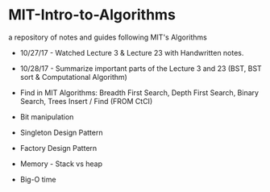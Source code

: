# MIT-Intro-to-Algorithms
a repository of notes and guides following MIT's Algorithms
- 10/27/17 - Watched Lecture 3 & Lecture 23 with Handwritten notes.
- 10/28/17 - Summarize important parts of the Lecture 3 and 23 (BST, BST sort & Computational Algorithm)

- Find in MIT Algorithms: Breadth First Search, Depth First Search, Binary Search, Trees Insert / Find
    (FROM CtCI)
- Bit manipulation
- Singleton Design Pattern
- Factory Design Pattern
- Memory - Stack vs heap
- Big-O time
